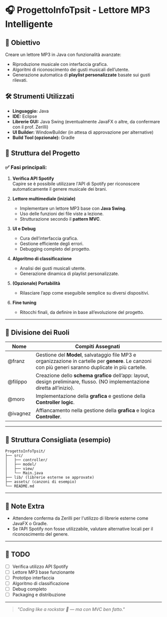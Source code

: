 # 🎧 ProgettoInfoTpsit - Lettore MP3 Intelligente

## 📌 Obiettivo

Creare un lettore MP3 in Java con funzionalità avanzate:
- Riproduzione musicale con interfaccia grafica.
- Algoritmi di riconoscimento dei gusti musicali dell’utente.
- Generazione automatica di **playlist personalizzate** basate sui gusti rilevati.

## 🛠️ Strumenti Utilizzati

- **Linguaggio:** Java  
- **IDE:** Eclipse  
- **Librerie GUI:** Java Swing (eventualmente JavaFX o altre, da confermare con il prof. Zerilli)  
- **UI Builder:** WindowBuilder (in attesa di approvazione per alternative)  
- **Build Tool (opzionale):** Gradle  

## 🧠 Struttura del Progetto

### ✅ Fasi principali:

1. **Verifica API Spotify**  
   Capire se è possibile utilizzare l'API di Spotify per riconoscere automaticamente il genere musicale dei brani.

2. **Lettore multimediale (iniziale)**  
   - Implementare un lettore MP3 base con **Java Swing**.  
   - Uso delle funzioni dei file viste a lezione.  
   - Strutturazione secondo il **pattern MVC**.

3. **UI e Debug**  
   - Cura dell’interfaccia grafica.  
   - Gestione efficiente degli errori.  
   - Debugging completo del progetto.

4. **Algoritmo di classificazione**  
   - Analisi dei gusti musicali utente.  
   - Generazione dinamica di playlist personalizzate.

5. **(Opzionale) Portabilità**  
   - Rilasciare l’app come eseguibile semplice su diversi dispositivi.

6. **Fine tuning**  
   - Ritocchi finali, da definire in base all’evoluzione del progetto.

---

## 👥 Divisione dei Ruoli

| Nome | Compiti Assegnati |
|------|-------------------|
| @franz | Gestione del **Model**, salvataggio file MP3 e organizzazione in cartelle per **genere**. Le canzoni con più generi saranno duplicate in più cartelle. |
| @filippo | Creazione dello **schema grafico** dell’app: layout, design preliminare, flusso. (NO implementazione diretta all’inizio). |
| @moro | Implementazione della **grafica** e gestione della **Controller logic**. |
| @ivagnez | Affiancamento nella gestione della **grafica** e logica **Controller**. |

---

## 📂 Struttura Consigliata (esempio)

```
ProgettoInfoTpsit/
├── src/
│   ├── controller/
│   ├── model/
│   ├── view/
│   └── Main.java
├── lib/ (librerie esterne se approvate)
├── assets/ (canzoni di esempio)
└── README.md
```

---

## 🔗 Note Extra

- Attendere conferma da Zerilli per l'utilizzo di librerie esterne come JavaFX o Gradle.
- Se l’API Spotify non fosse utilizzabile, valutare alternative locali per il riconoscimento del genere.

---

## 🧪 TODO

- [ ] Verifica utilizzo API Spotify  
- [ ] Lettore MP3 base funzionante  
- [ ] Prototipo interfaccia  
- [ ] Algoritmo di classificazione  
- [ ] Debug completo  
- [ ] Packaging e distribuzione

---

> _"Coding like a rockstar 🎸 — ma con MVC ben fatto."_  
```
